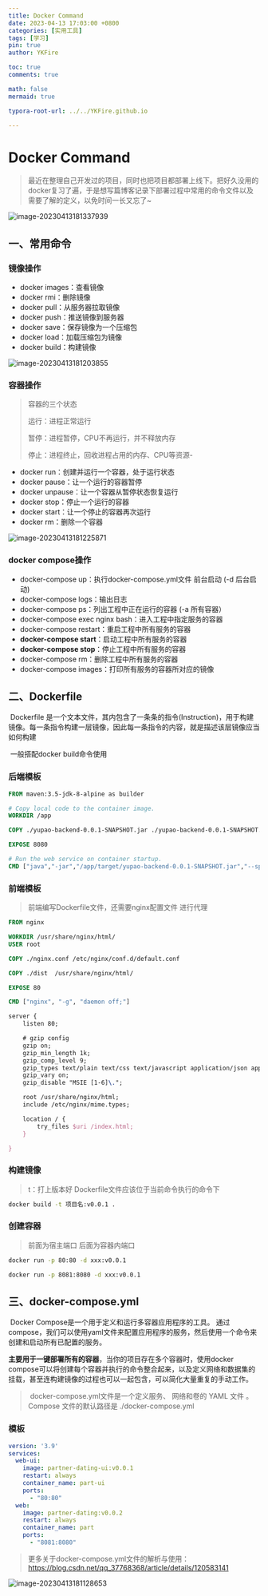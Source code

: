 ```yaml
---
title: Docker Command
date: 2023-04-13 17:03:00 +0800
categories: [实用工具]
tags: [学习]
pin: true
author: YKFire

toc: true
comments: true

math: false
mermaid: true

typora-root-url: ../../YKFire.github.io

---
```


# Docker Command

> 最近在整理自己开发过的项目，同时也把项目都部署上线下。把好久没用的docker复习了遍，于是想写篇博客记录下部署过程中常用的命令文件以及需要了解的定义，以免时间一长又忘了~ 

![image-20230413181337939](/assets/blog_res/2023-04-13-DockerCommand.assets/image-20230413181337939.png)

## 一、常用命令

### 镜像操作

- docker images：查看镜像
- docker rmi：删除镜像
- docker pull：从服务器拉取镜像
- docker push：推送镜像到服务器
- docker save：保存镜像为一个压缩包
- docker load：加载压缩包为镜像
- docker build：构建镜像

![image-20230413181203855](/assets/blog_res/2023-04-13-DockerCommand.assets/image-20230413181203855.png)

### 容器操作

> 容器的三个状态
>
> 运行：进程正常运行
>
> 暂停：进程暂停，CPU不再运行，并不释放内存
>
> 停止：进程终止，回收进程占用的内存、CPU等资源-

- docker run：创建并运行一个容器，处于运行状态
- docker pause：让一个运行的容器暂停
- docker unpause：让一个容器从暂停状态恢复运行
- docker stop：停止一个运行的容器
- docker start：让一个停止的容器再次运行
- docker rm：删除一个容器

![image-20230413181225871](/assets/blog_res/2023-04-13-DockerCommand.assets/image-20230413181225871.png)

### docker compose操作

- docker-compose up：执行docker-compose.yml文件 前台启动 (-d 后台启动)
- docker-compose logs：输出日志
- docker-compose ps：列出工程中正在运行的容器 (-a 所有容器）
- docker-compose exec nginx bash：进入工程中指定服务的容器
- docker-compose restart：重启工程中所有服务的容器
- **docker-compose start**：启动工程中所有服务的容器
- **docker-compose stop**：停止工程中所有服务的容器
- docker-compose rm：删除工程中所有服务的容器
- docker-compose images：打印所有服务的容器所对应的镜像



## 二、Dockerfile

​	Dockerfile 是一个文本文件，其内包含了一条条的指令(Instruction)，用于构建镜像。每一条指令构建一层镜像，因此每一条指令的内容，就是描述该层镜像应当如何构建

​	一般搭配docker build命令使用

### 后端模板

```dockerfile
FROM maven:3.5-jdk-8-alpine as builder

# Copy local code to the container image.
WORKDIR /app

COPY ./yupao-backend-0.0.1-SNAPSHOT.jar ./yupao-backend-0.0.1-SNAPSHOT.jar

EXPOSE 8080

# Run the web service on container startup.
CMD ["java","-jar","/app/target/yupao-backend-0.0.1-SNAPSHOT.jar","--spring.profiles.active=prod"]
```



### 前端模板

> 前端编写Dockerfile文件，还需要nginx配置文件 进行代理

```dockerfile
FROM nginx

WORKDIR /usr/share/nginx/html/
USER root

COPY ./nginx.conf /etc/nginx/conf.d/default.conf

COPY ./dist  /usr/share/nginx/html/

EXPOSE 80

CMD ["nginx", "-g", "daemon off;"]
```

```tex
server {
    listen 80;

    # gzip config
    gzip on;
    gzip_min_length 1k;
    gzip_comp_level 9;
    gzip_types text/plain text/css text/javascript application/json application/javascript application/x-javascript application/xml;
    gzip_vary on;
    gzip_disable "MSIE [1-6]\.";

    root /usr/share/nginx/html;
    include /etc/nginx/mime.types;

    location / {
        try_files $uri /index.html;
    }

}
```

### 构建镜像

> t：打上版本好  Dockerfile文件应该位于当前命令执行的命令下

```bash
docker build -t 项目名:v0.0.1 .
```

### 创建容器

> 前面为宿主端口 后面为容器内端口

```bash
docker run -p 80:80 -d xxx:v0.0.1

docker run -p 8081:8080 -d xxx:v0.0.1
```



## 三、docker-compose.yml

​	Docker Compose是一个用于定义和运行多容器应用程序的工具。 通过compose，我们可以使用yaml文件来配置应用程序的服务，然后使用一个命令来创建和启动所有已配置的服务。	

​	**主要用于一键部署所有的容器**，当你的项目存在多个容器时，使用docker compose可以将创建每个容器并执行的命令整合起来，以及定义网络和数据集的挂载，甚至连构建镜像的过程也可以一起包含，可以简化大量重复的手动工作。

> ​	docker-compose.yml文件是一个定义服务、 网络和卷的 YAML 文件 。Compose 文件的默认路径是 ./docker-compose.yml

### 模板

```yml
version: '3.9'
services:
  web-ui:
    image: partner-dating-ui:v0.0.1
    restart: always
    container_name: part-ui
    ports:
      - "80:80"
  web:
    image: partner-dating:v0.0.2
    restart: always
    container_name: part
    ports:
      - "8081:8080"
```

> 更多关于docker-compose.yml文件的解析与使用：https://blog.csdn.net/qq_37768368/article/details/120583141

![image-20230413181128653](/assets/blog_res/2023-04-13-DockerCommand.assets/image-20230413181128653.png)

